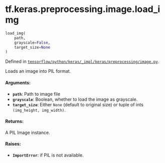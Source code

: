 <div itemscope itemtype="http://developers.google.com/ReferenceObject">
<meta itemprop="name" content="tf.keras.preprocessing.image.load_img" />
</div>

# tf.keras.preprocessing.image.load_img

``` python
load_img(
    path,
    grayscale=False,
    target_size=None
)
```



Defined in [`tensorflow/python/keras/_impl/keras/preprocessing/image.py`](https://www.tensorflow.org/code/tensorflow/python/keras/_impl/keras/preprocessing/image.py).

Loads an image into PIL format.

#### Arguments:

* <b>`path`</b>: Path to image file
* <b>`grayscale`</b>: Boolean, whether to load the image as grayscale.
* <b>`target_size`</b>: Either `None` (default to original size)
        or tuple of ints `(img_height, img_width)`.


#### Returns:

A PIL Image instance.


#### Raises:

* <b>`ImportError`</b>: if PIL is not available.